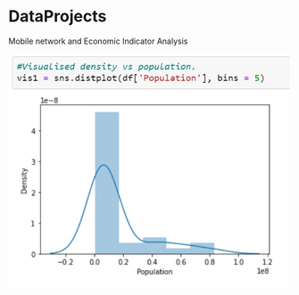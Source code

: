 # DataProjects
Mobile network and Economic Indicator Analysis

![Diagaram](Visualised_density_Vs_population.jpg?raw=true)
